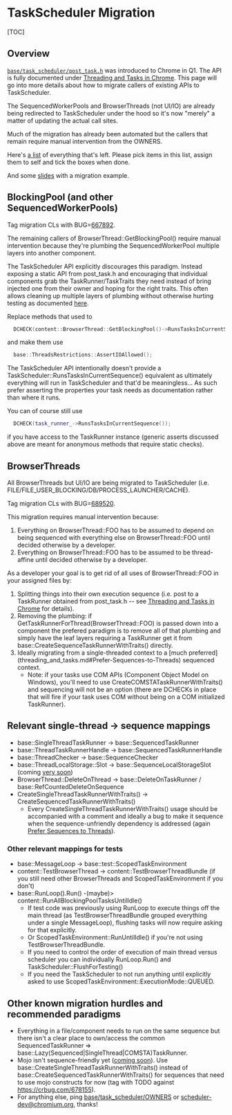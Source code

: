 # TaskScheduler Migration

[TOC]

## Overview

[`base/task_scheduler/post_task.h`](https://cs.chromium.org/chromium/src/base/task_scheduler/post_task.h)
was introduced to Chrome in Q1. The API is fully documented under [Threading and
Tasks in Chrome](threading_and_tasks.md). This page will go into more details
about how to migrate callers of existing APIs to TaskScheduler.

The SequencedWorkerPools and BrowserThreads (not UI/IO) are already being
redirected to TaskScheduler under the hood so it's now "merely" a matter of
updating the actual call sites.

Much of the migration has already been automated but the callers that remain
require manual intervention from the OWNERS.

Here's [a list](https://docs.google.com/spreadsheets/d/18x9PGMlfgWcBr4fDz2SEEtIwTpSjcBFT2Puib47ZF1w/edit)
of everything that's left. Please pick items in this list, assign them to self
and tick the boxes when done.

And some [slides](https://docs.google.com/presentation/d/191H9hBO0r5pH2JVMeYYV-yrP1175JoSlrZyK5QEeUlE/edit?usp=sharing)
with a migration example.

## BlockingPool (and other SequencedWorkerPools)

Tag migration CLs with BUG=[667892](https://crbug.com/667892).

The remaining callers of BrowserThread::GetBlockingPool() require manual
intervention because they're plumbing the SequencedWorkerPool multiple layers
into another component.

The TaskScheduler API explicitly discourages this paradigm. Instead exposing a
static API from post_task.h and encouraging that individual components grab the
TaskRunner/TaskTraits they need instead of bring injected one from their owner
and hoping for the right traits. This often allows cleaning up multiple layers
of plumbing without otherwise hurting testing as documented
[here](threading_and_tasks.md#TaskRunner-ownership-encourage-no-dependency-injection).

Replace methods that used to
```cpp
  DCHECK(content::BrowserThread::GetBlockingPool()->RunsTasksInCurrentSequence());
```
and make them use
```cpp
  base::ThreadsRestrictions::AssertIOAllowed();
```

The TaskScheduler API intentionally doesn't provide a
TaskScheduler::RunsTasksInCurrentSequence() equivalent as ultimately everything
will run in TaskScheduler and that'd be meaningless... As such prefer asserting
the properties your task needs as documentation rather than where it runs.

You can of course still use
```cpp
  DCHECK(task_runner_->RunsTasksInCurrentSequence());
```
if you have access to the TaskRunner instance (generic asserts discussed above
are meant for anonymous methods that require static checks).

## BrowserThreads

All BrowserThreads but UI/IO are being migrated to TaskScheduler
(i.e. FILE/FILE_USER_BLOCKING/DB/PROCESS_LAUNCHER/CACHE).

Tag migration CLs with BUG=[689520](https://crbug.com/689520).

This migration requires manual intervention because:
 1. Everything on BrowserThread::FOO has to be assumed to depend on being
    sequenced with everything else on BrowserThread::FOO until decided otherwise
    by a developer.
 2. Everything on BrowserThread::FOO has to be assumed to be thread-affine until
    decided otherwise by a developer.

As a developer your goal is to get rid of all uses of BrowserThread::FOO in your
assigned files by:
 1. Splitting things into their own execution sequence (i.e. post to a TaskRunner
    obtained from post_task.h -- see [Threading and Tasks in
    Chrome](threading_and_tasks.md) for details).
 2. Removing the plumbing: if GetTaskRunnerForThread(BrowserThread::FOO) is
    passed down into a component the prefered paradigm is to remove all of that
    plumbing and simply have the leaf layers requiring a TaskRunner get it from
    base::CreateSequenceTaskRunnerWithTraits() directly.
 3. Ideally migrating from a single-threaded context to a [much preferred]
    (threading_and_tasks.md#Prefer-Sequences-to-Threads) sequenced context.
    * Note: if your tasks use COM APIs (Component Object Model on Windows),
      you'll need to use CreateCOMSTATaskRunnerWithTraits() and sequencing will
      not be an option (there are DCHECKs in place that will fire if your task
      uses COM without being on a COM initialized TaskRunner).

## Relevant single-thread -> sequence mappings

* base::SingleThreadTaskRunner -> base::SequencedTaskRunner
* base::ThreadTaskRunnerHandle -> base::SequencedTaskRunnerHandle
* base::ThreadChecker -> base::SequenceChecker
* base::ThreadLocalStorage::Slot -> base::SequenceLocalStorageSlot (coming [very soon](https://chromium-review.googlesource.com/c/527322/))
* BrowserThread::DeleteOnThread -> base::DeleteOnTaskRunner / base::RefCountedDeleteOnSequence
* CreateSingleThreadTaskRunnerWithTraits() -> CreateSequencedTaskRunnerWithTraits()
   * Every CreateSingleThreadTaskRunnerWithTraits() usage should be accompanied
     with a comment and ideally a bug to make it sequence when the sequence-unfriendly
     dependency is addressed (again [Prefer Sequences to
     Threads](threading_and_tasks.md#Prefer-Sequences-to-Threads)).

### Other relevant mappings for tests

* base::MessageLoop -> base::test::ScopedTaskEnvironment
* content::TestBrowserThread -> content::TestBrowserThreadBundle (if you still
  need other BrowserThreads and ScopedTaskEnvironment if you don't)
* base::RunLoop().Run() -(maybe)> content::RunAllBlockingPoolTasksUntilIdle()
   * If test code was previously using RunLoop to execute things off the main
     thread (as TestBrowserThreadBundle grouped everything under a single
     MessageLoop), flushing tasks will now require asking for that explicitly.
   * Or ScopedTaskEnvironment::RunUntilIdle() if you're not using
     TestBrowserThreadBundle.
   * If you need to control the order of execution of main thread versus
     scheduler you can individually RunLoop.Run() and
     TaskScheduler::FlushForTesting()
   * If you need the TaskScheduler to not run anything until explicitly asked to
     use ScopedTaskEnvironment::ExecutionMode::QUEUED.

## Other known migration hurdles and recommended paradigms
* Everything in a file/component needs to run on the same sequence but there
  isn't a clear place to own/access the common SequencedTaskRunner =>
  base::Lazy(Sequenced|SingleThread|COMSTA)TaskRunner.
* Mojo isn't sequence-friendly yet ([coming soon](https://crbug.com/678155)).
  Use base::CreateSingleThreadTaskRunnerWithTraits() instead of
  base::CreateSequencedTaskRunnerWithTraits() for sequences that need to use
  mojo constructs for now (tag with TODO against https://crbug.com/678155).
* For anything else, ping [base/task_scheduler/OWNERS](https://cs.chromium.org/chromium/src/base/task_scheduler/OWNERS)
  or [scheduler-dev@chromium.org](https://groups.google.com/a/chromium.org/forum/#!forum/scheduler-dev),
  thanks!
